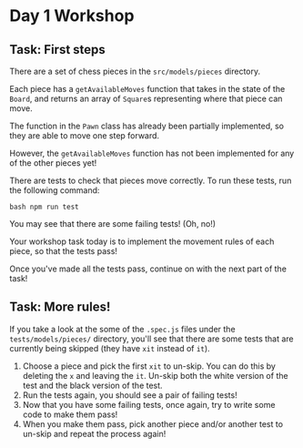 # Day 1 Workshop

## Task: First steps

There are a set of chess pieces in the `src/models/pieces` directory.

Each piece has a `getAvailableMoves` function that takes in the state of the
`Board`, and returns an array of `Square`s representing where that piece can
move.

The function in the `Pawn` class has already been partially implemented, so
they are able to move one step forward.

However, the `getAvailableMoves` function has not been implemented for any of
the other pieces yet!

There are tests to check that pieces move correctly. To run these tests, run
the following command:

`bash npm run test `

You may see that there are some failing tests! (Oh, no!)

Your workshop task today is to implement the movement rules of each piece, so
that the tests pass!

Once you've made all the tests pass, continue on with the next part of the
task!

## Task: More rules!

If you take a look at the some of the `.spec.js` files under the
`tests/models/pieces/` directory, you'll see that there are some tests that are
currently being skipped (they have `xit` instead of `it`).

1. Choose a piece and pick the first `xit` to un-skip. You can do this by
   deleting the `x` and leaving the `it`. Un-skip both the white version of the
   test and the black version of the test.
1. Run the tests again, you should see a pair of failing tests!
1. Now that you have some failing tests, once again, try to write some code to
   make them pass!
1. When you make them pass, pick another piece and/or another test to un-skip
   and repeat the process again!
